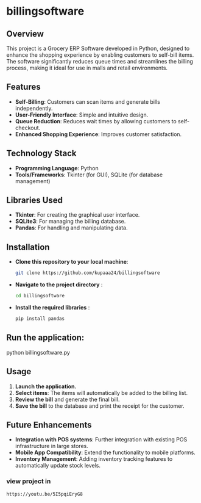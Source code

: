 # billingsoftware

## Overview
This project is a Grocery ERP Software developed in Python, designed to enhance the shopping experience by enabling customers to self-bill items. The software significantly reduces queue times and streamlines the billing process, making it ideal for use in malls and retail environments.

## Features
- **Self-Billing**: Customers can scan items and generate bills independently.
- **User-Friendly Interface**: Simple and intuitive design.
- **Queue Reduction**: Reduces wait times by allowing customers to self-checkout.
- **Enhanced Shopping Experience**: Improves customer satisfaction.

## Technology Stack
- **Programming Language**: Python
- **Tools/Frameworks**: Tkinter (for GUI), SQLite (for database management)


## Libraries Used
- **Tkinter**: For creating the graphical user interface.
- **SQLite3**: For managing the billing database.
- **Pandas**: For handling and manipulating data.


## Installation

- **Clone this repository to your local machine**:
  ```bash
  git clone https://github.com/kupaaa24/billingsoftware
  
- **Navigate to the project directory** :
  ```bash
  cd billingsoftware
- **Install the required libraries** :
  ```bash
  pip install pandas


## Run the application:
python billingsoftware.py

## Usage
1. **Launch the application.**
2. **Select items**: The items will automatically be added to the billing list.
3. **Review the bill** and generate the final bill.
4. **Save the bill** to the database and print the receipt for the customer.


## Future Enhancements
- **Integration with POS systems**: Further integration with existing POS infrastructure in large stores.
- **Mobile App Compatibility**: Extend the functionality to mobile platforms.
- **Inventory Management**: Adding inventory tracking features to automatically update stock levels.

### view project in 
```bash
https://youtu.be/5I5pqiEryG8

